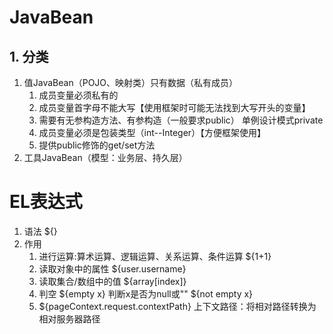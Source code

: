 # JavaBean
## 1. 分类
1. 值JavaBean（POJO、映射类）只有数据（私有成员）
	1. 成员变量必须私有的
	2. 成员变量首字母不能大写【使用框架时可能无法找到大写开头的变量】
	3. 需要有无参构造方法、有参构造（一般要求public） 单例设计模式private
	4. 成员变量必须是包装类型（int--Integer）【方便框架使用】
	5. 提供public修饰的get/set方法
2. 工具JavaBean（模型：业务层、持久层）

# EL表达式
1. 语法 ${}
2. 作用
	1. 进行运算:算术运算、逻辑运算、关系运算、条件运算 ${1+1}
	2. 读取对象中的属性 ${user.username}
	3. 读取集合/数组中的值 ${array[index]}
	4. 判空 ${empty x} 判断x是否为null或""   ${not empty x} 
	5. ${pageContext.request.contextPath} 上下文路径：将相对路径转换为相对服务器路径